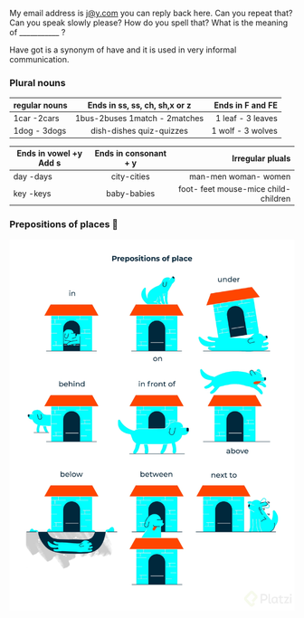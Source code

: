 My email address is j@y.com you can reply back here.
Can you repeat that?
Can you speak slowly please?
How do you spell that?
What is the meaning of ___________ ?

Have got is a synonym of have and it is used in very informal communication.

### Plural nouns

| regular nouns | Ends in ss, ss, ch, sh,x or z | Ends in F and FE |
| ------------- |:-----------------------------:| ----------------:|
| 1car -2cars   | 1bus-2buses 1match - 2matches | 1 leaf - 3 leaves|
| 1dog - 3dogs  | dish-dishes quiz-quizzes      | 1 wolf - 3 wolves|


| Ends in vowel +y Add s| Ends in consonant + y   | Irregular pluals |
| --------------------- |:-----------------------:| ----------------:|
| day -days             | city-cities | man-men woman- women|
| key -keys             | baby-babies | foot- feet mouse-mice child- children|


### Prepositions of places :dog:

 ![An image](./img/prepositions.jpg)


